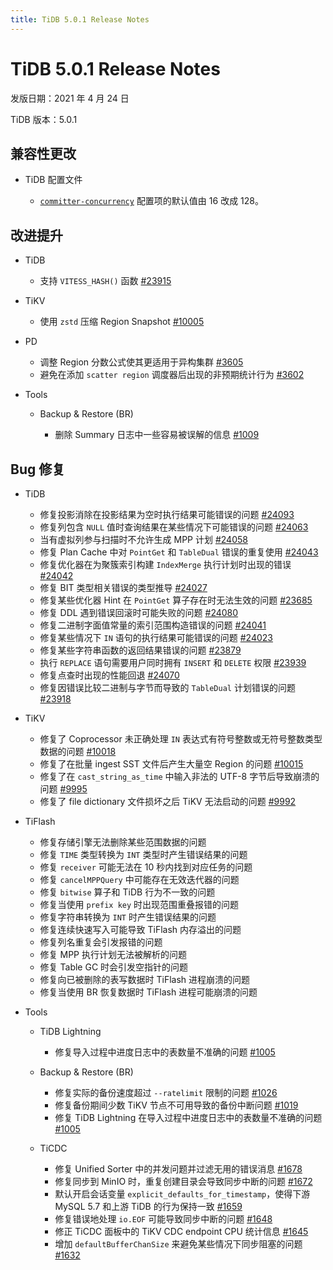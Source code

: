```yaml
---
title: TiDB 5.0.1 Release Notes
---
```


# TiDB 5.0.1 Release Notes

发版日期：2021 年 4 月 24 日

TiDB 版本：5.0.1

## 兼容性更改

+ TiDB 配置文件

    - [`committer-concurrency`](/tidb-configuration-file.md#committer-concurrency) 配置项的默认值由 16 改成 128。

## 改进提升

+ TiDB
    
    - 支持 `VITESS_HASH()` 函数 [#23915](https://github.com/pingcap/tidb/pull/23915)

+ TiKV

    - 使用 `zstd` 压缩 Region Snapshot [#10005](https://github.com/tikv/tikv/pull/10005)

+ PD

    - 调整 Region 分数公式使其更适用于异构集群 [#3605](https://github.com/pingcap/pd/pull/3605)
    - 避免在添加 `scatter region` 调度器后出现的非预期统计行为 [#3602](https://github.com/pingcap/pd/pull/3602)

+ Tools

    + Backup & Restore (BR)

        - 删除 Summary 日志中一些容易被误解的信息 [#1009](https://github.com/pingcap/br/pull/1009)

## Bug 修复

+ TiDB

    - 修复投影消除在投影结果为空时执行结果可能错误的问题 [#24093](https://github.com/pingcap/tidb/pull/24093)
    - 修复列包含 `NULL` 值时查询结果在某些情况下可能错误的问题 [#24063](https://github.com/pingcap/tidb/pull/24063)
    - 当有虚拟列参与扫描时不允许生成 MPP 计划 [#24058](https://github.com/pingcap/tidb/pull/24058)
    - 修复 Plan Cache 中对 `PointGet` 和 `TableDual` 错误的重复使用 [#24043](https://github.com/pingcap/tidb/pull/24043)
    - 修复优化器在为聚簇索引构建 `IndexMerge` 执行计划时出现的错误 [#24042](https://github.com/pingcap/tidb/pull/24042)
    - 修复 BIT 类型相关错误的类型推导 [#24027](https://github.com/pingcap/tidb/pull/24027)
    - 修复某些优化器 Hint 在 `PointGet` 算子存在时无法生效的问题 [#23685](https://github.com/pingcap/tidb/pull/23685)
    - 修复 DDL 遇到错误回滚时可能失败的问题 [#24080](https://github.com/pingcap/tidb/pull/24080)
    - 修复二进制字面值常量的索引范围构造错误的问题 [#24041](https://github.com/pingcap/tidb/pull/24041)
    - 修复某些情况下 `IN` 语句的执行结果可能错误的问题 [#24023](https://github.com/pingcap/tidb/pull/24023)
    - 修复某些字符串函数的返回结果错误的问题 [#23879](https://github.com/pingcap/tidb/pull/23879)
    - 执行 `REPLACE` 语句需要用户同时拥有 `INSERT` 和 `DELETE` 权限 [#23939](https://github.com/pingcap/tidb/pull/23939)
    - 修复点查时出现的性能回退 [#24070](https://github.com/pingcap/tidb/pull/24070)
    - 修复因错误比较二进制与字节而导致的 `TableDual` 计划错误的问题 [#23918](https://github.com/pingcap/tidb/pull/23918)

+ TiKV

    - 修复了 Coprocessor 未正确处理 `IN` 表达式有符号整数或无符号整数类型数据的问题 [#10018](https://github.com/tikv/tikv/pull/10018)
    - 修复了在批量 ingest SST 文件后产生大量空 Region 的问题 [#10015](https://github.com/tikv/tikv/pull/10015)
    - 修复了在 `cast_string_as_time` 中输入非法的 UTF-8 字节后导致崩溃的问题 [#9995](https://github.com/tikv/tikv/pull/9995)
    - 修复了 file dictionary 文件损坏之后 TiKV 无法启动的问题 [#9992](https://github.com/tikv/tikv/pull/9992)

+ TiFlash

    - 修复存储引擎无法删除某些范围数据的问题
    - 修复 `TIME` 类型转换为 `INT` 类型时产生错误结果的问题
    - 修复 `receiver` 可能无法在 10 秒内找到对应任务的问题
    - 修复 `cancelMPPQuery` 中可能存在无效迭代器的问题
    - 修复 `bitwise` 算子和 TiDB 行为不一致的问题
    - 修复当使用 `prefix key` 时出现范围重叠报错的问题
    - 修复字符串转换为 `INT` 时产生错误结果的问题
    - 修复连续快速写入可能导致 TiFlash 内存溢出的问题
    - 修复列名重复会引发报错的问题
    - 修复 MPP 执行计划无法被解析的问题
    - 修复 Table GC 时会引发空指针的问题
    - 修复向已被删除的表写数据时 TiFlash 进程崩溃的问题
    - 修复当使用 BR 恢复数据时 TiFlash 进程可能崩溃的问题

+ Tools

    + TiDB Lightning

        - 修复导入过程中进度日志中的表数量不准确的问题 [#1005](https://github.com/pingcap/br/pull/1005)

    + Backup & Restore (BR)
        - 修复实际的备份速度超过 `--ratelimit` 限制的问题 [#1026](https://github.com/pingcap/br/pull/1026)
        - 修复备份期间少数 TiKV 节点不可用导致的备份中断问题 [#1019](https://github.com/pingcap/br/pull/1019)
        - 修复 TiDB Lightning 在导入过程中进度日志中的表数量不准确的问题 [#1005](https://github.com/pingcap/br/pull/1005)

    + TiCDC

        - 修复 Unified Sorter 中的并发问题并过滤无用的错误消息 [#1678](https://github.com/pingcap/tiflow/pull/1678)
        - 修复同步到 MinIO 时，重复创建目录会导致同步中断的问题 [#1672](https://github.com/pingcap/tiflow/pull/1672)
        - 默认开启会话变量 `explicit_defaults_for_timestamp`，使得下游 MySQL 5.7 和上游 TiDB 的行为保持一致 [#1659](https://github.com/pingcap/tiflow/pull/1659)
        - 修复错误地处理 `io.EOF` 可能导致同步中断的问题 [#1648](https://github.com/pingcap/tiflow/pull/1648)
        - 修正 TiCDC 面板中的 TiKV CDC endpoint CPU 统计信息 [#1645](https://github.com/pingcap/tiflow/pull/1645)
        - 增加 `defaultBufferChanSize` 来避免某些情况下同步阻塞的问题 [#1632](https://github.com/pingcap/tiflow/pull/1632)
